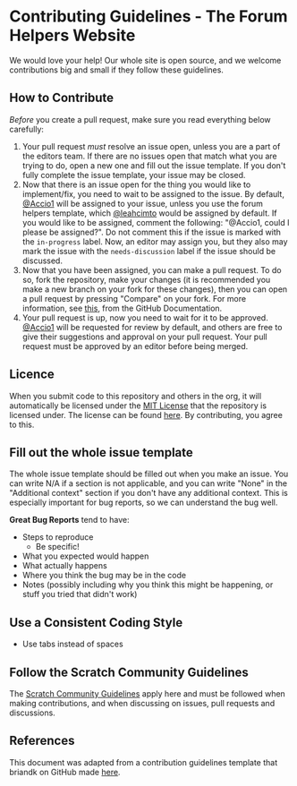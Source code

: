 # Contributing Guidelines - The Forum Helpers Website

We would love your help! Our whole site is open source, and we welcome contributions big and small if they follow these guidelines.

## How to Contribute

*Before* you create a pull request, make sure you read everything below carefully:

1. Your pull request *must* resolve an issue open, unless you are a part of the editors team. If there are no issues open that match what you are trying to do, open a new one and fill out the issue template. If you don't fully complete the issue template, your issue may be closed.
2. Now that there is an issue open for the thing you would like to implement/fix, you need to wait to be assigned to the issue. By default, [@Accio1](https://github.com/Accio1/) will be assigned to your issue, unless you use the forum helpers template, which [@leahcimto](https://github.com/leahcimto/) would be assigned by default. If you would like to be assigned, comment the following: "@Accio1, could I please be assigned?". Do not comment this if the issue is marked with the `in-progress` label. Now, an editor may assign you, but they also may mark the issue with the `needs-discussion` label if the issue should be discussed.
3. Now that you have been assigned, you can make a pull request. To do so, fork the repository, make your changes (it is recommended you make a new branch on your fork for these changes), then you can open a pull request by pressing "Compare" on your fork. For more information, see [this](https://docs.github.com/en/github/collaborating-with-pull-requests/proposing-changes-to-your-work-with-pull-requests/creating-a-pull-request-from-a-fork), from the GitHub Documentation.
4. Your pull request is up, now you need to wait for it to be approved. [@Accio1](https://github.com/Accio1/) will be requested for review by default, and others are free to give their suggestions and approval on your pull request. Your pull request must be approved by an editor before being merged.



## Licence
When you submit code to this repository and others in the org, it will automatically be licensed under the [MIT License](http://choosealicense.com/licenses/mit/) that the repository is licensed under. The license can be found [here](https://github.com/theforumhelpers/theforumhelpers.github.io/blob/master/LICENSE). By contributing, you agree to this.


## Fill out the whole issue template
The whole issue template should be filled out when you make an issue. You can write N/A if a section is not applicable, and you can write "None" in the "Additional context" section if you don't have any additional context. This is especially important for bug reports, so we can understand the bug well.

**Great Bug Reports** tend to have:

- Steps to reproduce
  - Be specific!
- What you expected would happen
- What actually happens
- Where you think the bug may be in the code
- Notes (possibly including why you think this might be happening, or stuff you tried that didn't work)

## Use a Consistent Coding Style
* Use tabs instead of spaces

## Follow the Scratch Community Guidelines
The [Scratch Community Guidelines](https://scratch.mit.edu/community_guidelines) apply here and must be followed when making contributions, and when discussing on issues, pull requests and discussions.

## References
This document was adapted from a contribution guidelines template that briandk on GitHub made [here](https://gist.github.com/briandk/3d2e8b3ec8daf5a27a62).
